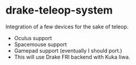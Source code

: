 # drake-teleop-system
Integration of a few devices for the sake of teleop.
- Oculus support
- Spacemouse support
- Gamepad support (eventually I should port.)
- This will use Drake FRI backend with Kuka Iiwa.
